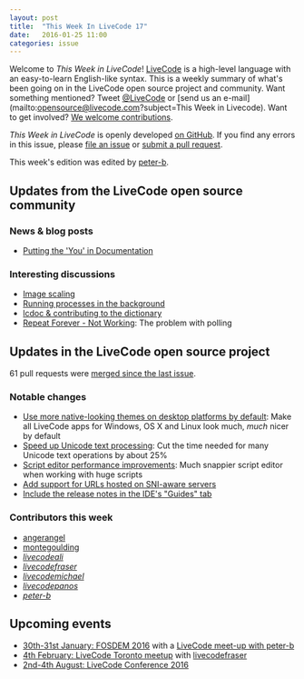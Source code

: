 ```yaml
---
layout: post
title:  "This Week In LiveCode 17"
date:   2016-01-25 11:00
categories: issue
---
```


Welcome to *This Week in LiveCode*!  [LiveCode](https://livecode.com/) is a high-level language with an easy-to-learn English-like syntax.  This is a weekly summary of what's been going on in the LiveCode open source project and community.  Want something mentioned?  Tweet [@LiveCode](https://twitter.com/LiveCode) or [send us an e-mail](mailto:opensource@livecode.com?subject=This Week in Livecode).  Want to get involved?  [We welcome contributions](https://github.com/livecode/livecode).

*This Week in LiveCode* is openly developed [on GitHub](https://github.com/livecode/this-week-in-livecode).  If you find any errors in this issue, please [file an issue](https://github.com/livecode/this-week-in-livecode/issues) or [submit a pull request](https://github.com/livecode/this-week-in-livecode/pulls).

This week's edition was edited by [peter-b](https://github.com/peter-b).

## Updates from the LiveCode open source community

### News & blog posts

* [Putting the 'You' in Documentation](https://livecode.com/putting-the-you-in-documentation/)

### Interesting discussions

* [Image scaling](http://thread.gmane.org/gmane.comp.ide.revolution.user/222030)
* [Running processes in the background](http://thread.gmane.org/gmane.comp.ide.revolution.user/221984)
* [lcdoc & contributing to the dictionary](http://forums.livecode.com/viewtopic.php?f=83&t=25114)
* [Repeat Forever - Not Working](http://forums.livecode.com/viewtopic.php?f=53&t=26310): The problem with polling

## Updates in the LiveCode open source project

61 pull requests were [merged since the last issue](https://github.com/search?l=&o=asc&s=created&type=Issues&utf8=%E2%9C%93&q=org%3Alivecode+is%3Apublic+is%3Apr+is%3Amerged+merged%3A2016-01-18..2016-01-24).

### Notable changes

* [Use more native-looking themes on desktop platforms by default](https://github.com/livecode/livecode/pull/3447): Make all LiveCode apps for Windows, OS X and Linux look much, _much_ nicer by default
* [Speed up Unicode text processing](https://github.com/livecode/livecode/pull/3484): Cut the time needed for many Unicode text operations by about 25%
* [Script editor performance improvements](https://github.com/livecode/livecode-ide/pull/794): Much snappier script editor when working with huge scripts
* [Add support for URLs hosted on SNI-aware servers](https://github.com/livecode/livecode/pull/3477)
* [Include the release notes in the IDE's "Guides" tab](https://github.com/livecode/livecode/pull/3499)

### Contributors this week

* [angerangel](https://github.com/angerangel)
* [montegoulding](https://github.com/montegoulding)
* *[livecodeali](https://github.com/livecodeali)*
* *[livecodefraser](https://github.com/livecodefraser)*
* *[livecodemichael](https://github.com/livecodemichael)*
* *[livecodepanos](https://github.com/livecodepanos)*
* *[peter-b](https://github.com/peter-b)*

## Upcoming events

* [30th-31st January: FOSDEM 2016](https://fosdem.org/2016) with a [LiveCode meet-up with peter-b](http://thread.gmane.org/gmane.comp.ide.revolution.user/221980)
* [4th February: LiveCode Toronto meetup](http://www.meetup.com/Greater-Toronto-Area-LiveCode-Users-Group/events/227589114/) with [livecodefraser](https://github.com/livecodefraser)
* [2nd-4th August: LiveCode Conference 2016](https://livecode.com/edinburgh-2016/)
